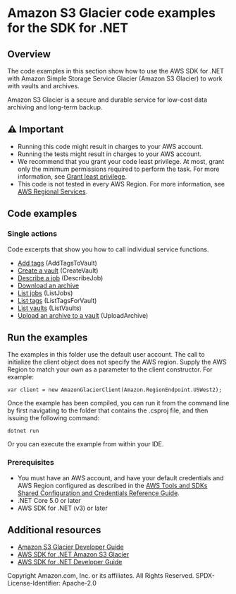 # Amazon S3 Glacier code examples for the SDK for .NET

## Overview
The code examples in this section show how to use the AWS SDK for .NET with Amazon Simple Storage Service Glacier (Amazon S3 Glacier) to work with vaults and archives.

Amazon S3 Glacier is a secure and durable service for low-cost data archiving and long-term backup.

## ⚠ Important
* Running this code might result in charges to your AWS account.
* Running the tests might result in charges to your AWS account.
* We recommend that you grant your code least privilege. At most, grant only the minimum permissions required to perform the task. For more information, see [Grant least privilege](https://docs.aws.amazon.com/IAM/latest/UserGuide/best-practices.html#grant-least-privilege).
* This code is not tested in every AWS Region. For more information, see [AWS Regional Services](https://aws.amazon.com/about-aws/global-infrastructure/regional-product-services).

## Code examples

### Single actions
Code excerpts that show you how to call individual service functions.

* [Add tags](AddTagsToVaultExample/AddTagsToVault.cs) (AddTagsToVault)
* [Create a vault](CreateVaultExample/CreateVault.cs) (CreateVault)
* [Describe a job](DescribeVaultExample/DescribeVault.cs) (DescribeJob)
* [Download an archive](DownloadArchiveHighLevelExample/DownloadArchiveHighLevel.cs)
* [List jobs](ListJobsExample/ListJobs.cs) (ListJobs)
* [List tags](ListTagsForVaultExample/ListTagsForVault.cs) (ListTagsForVault)
* [List vaults](ListVaultsExample/ListVaults.cs) (ListVaults)
* [Upload an archive to a vault](UploadArchiveHighLevelExample/UploadArchiveHighLevel.cs) (UploadArchive)

## Run the examples

The examples in this folder use the default user account. The call to
initialize the client object does not specify the AWS region. Supply
the AWS Region to match your own as a parameter to the client constructor. For
example:

```
var client = new AmazonGlacierClient(Amazon.RegionEndpoint.USWest2);
```

Once the example has been compiled, you can run it from the command line by
first navigating to the folder that contains the .csproj file, and then
issuing the following command:

```
dotnet run
```

Or you can execute the example from within your IDE.

### Prerequisites
* You must have an AWS account, and have your default credentials and AWS Region
  configured as described in the [AWS Tools and SDKs Shared Configuration and
  Credentials Reference Guide](https://docs.aws.amazon.com/credref/latest/refdocs/creds-config-files.html).
* .NET Core 5.0 or later
* AWS SDK for .NET (v3) or later

## Additional resources
* [Amazon S3 Glacier Developer Guide](https://docs.aws.amazon.com/amazonglacier/latest/dev/index.html)
* [AWS SDK for .NET Amazon S3 Glacier](https://docs.aws.amazon.com/sdkfornet/v3/apidocs/items/Glacier/NGlacier.html)
* [AWS SDK for .NET Developer Guide](https://docs.aws.amazon.com/sdk-for-net/v3/developer-guide/welcome.html)

Copyright Amazon.com, Inc. or its affiliates. All Rights Reserved. SPDX-License-Identifier: Apache-2.0

